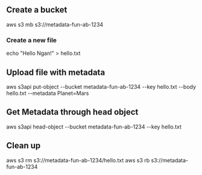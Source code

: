 ## Create a bucket

aws s3 mb s3://metadata-fun-ab-1234

### Create a new file

echo "Hello Ngan!" > hello.txt

## Upload file with metadata

aws s3api put-object --bucket metadata-fun-ab-1234 --key hello.txt --body hello.txt --metadata Planet=Mars 

## Get Metadata through head object

aws s3api head-object --bucket metadata-fun-ab-1234 --key hello.txt

## Clean up

aws s3 rm s3://metadata-fun-ab-1234/hello.txt
aws s3 rb s3://metadata-fun-ab-1234